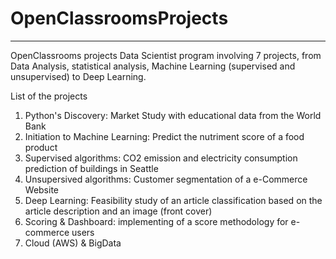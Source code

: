# OpenClassroomsProjects
*** 
OpenClassrooms projects
Data Scientist program involving 7 projects, from Data Analysis, statistical analysis, Machine Learning (supervised and unsupervised) to Deep Learning.

List of the projects
1. Python's Discovery: Market Study with educational data from the World Bank
2. Initiation to Machine Learning: Predict the nutriment score of a food product
3. Supervised algorithms: CO2 emission and electricity consumption prediction of buildings in Seattle
4. Unsupersived algorithms: Customer segmentation of a e-Commerce Website
5. Deep Learning: Feasibility study of an article classification based on the article description and an image (front cover)
6. Scoring & Dashboard: implementing of a score methodology for e-commerce users
7. Cloud (AWS) & BigData
